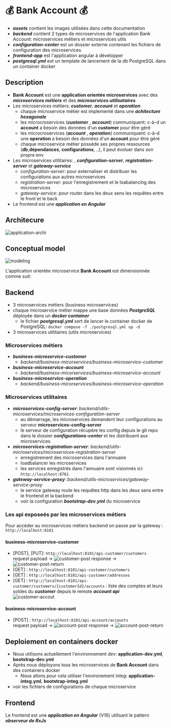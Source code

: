 # 💰 **Bank Account** 💰
- ***assets*** contient les images utilisées dans cette documentation
- ***backend*** contient 2 types de microservices de l'application Bank Account: microservices métiers et microservices utils
- ***configuration-center*** est un dossier externe contenant les fichiers de configuration des microservices
- ***frontend-app*** est l'application angular à développer
- ***postgresql.yml*** est un template de lancement de la db PostgreSQL dans un container docker

## Description

- **Bank Account** est une **application orientée microservices** avec des ***microservices métiers*** et des ***microservices utilisataires***
- Les microservices métiers: ***customer***, ***account*** et ***operation***
    - chaque microservice métier est implementé dans une ***achitecture hexagonale***
    - les microcroservices (***customer*** , ***account***) communiquent: c-à-d un **account** a besoin des données d'un **customer** pour être géré
    - les microcroservices (***account*** , ***operation***) communiquent: c-à-d une **operation** a besoin des données d'un **account** pour être géré
    - chaque microservice métier possède ses propres ressources (**db**,**dépendances**, **configurations**, ..), il peut évoluer dans son propre env 
- Les microservices utilitaires: , ***configuration-server***, ***registration-server*** et ***gateway-service***
    - *configuration-server*: pour externaliser et distribuer les configurations aux autres microservices
    - *registration-server*: pour l'enregistrement et le loabalancing des microservices
    - *gateway-service*: pour router dans les deux sens les requêtes entre le front et le back
- Le frontend est une ***application en Angular***

## Architecure
![application-archi](./assets/exalt-bank-account-archi.png)

## Conceptual model
![modeling](./assets/exalt-bank-account-conception.png)

L'application orientée microservice **Bank Account** est dimensionnée comme suit:

## Backend
- 3 microservices métiers (business microservices)
- chaque microservice métier mappe une base données ***PostgreSQL*** déployée dans  un ***docker container***
    - le fichier ***postgresql.yml*** sert de lancer le container docker de PostgreSQL: ```docker compose -f ./postgresql.yml up -d```
- 3 microservices utilitaires (utils microservices)

### Microservices métiers

- ***business-microservice-customer***
    - *backend/business-micorservices/business-microservice-customer*
- ***business-microservice-account***
    - *backend/business-micorservices/business-microservice-account*
- ***business-microservice-operation***
    - *backend/business-micorservices/business-microservice-operation*

### Microservices utilitaires

- ***microservices-config-server***: *backend/utils-microservices/microservices-configuration-server*
    - au démarrage, les microservices demandent leur configurations au serveur **microservices-config-server**
    - le serveur de configuration récupère les config depuis le git repo dans le dossier ***configurations-center*** et les distribuent aux microservices
- ***microservices-registration-server***: *backend/utils-microservices/microservices-registration-server*
    - enregistrement des microservices dans l'annuaire
    - loadbalancer les microservices
    - les services enregistrés dans l'annuaire sont visionnés ici: ```http://localhost:8761```
- ***gateway-service-proxy***: *backend/utils-microservices/gateway-service-proxy*
    - le service gateway route les requêtes http dans les deux sens entre le frontend et la backend
    - voir la configuration ***bootstrap-dev.yml*** du microservice 

### Les api exposeés par les microservices métiers
Pour accéder au microservices métiers backend on passe par la gateway : ```http://localhost:8101```

#### business-microservice-customer
- [POST], [PUT]: ```http://localhost:8101/api-customer/customers```  
request payload -> ![customer-post](./assets/customer-post.png)    response -> ![customer-post-return](./assets/customer-post-return.png)
- [GET] : ```http://localhost:8101/api-customer/customers```  
- [GET] : ```http://localhost:8101/api-customer/addresses```
- [GET] : ```http://localhost:8101/api-customer/customers/{customerId}/accounts``` : liste des comptes et leurs soldes du ***customer*** depuis le remote ***account api***  
![customer-accout](./assets/customer-account.png)

#### business-microservice-account
- [POST] : ```http://localhost:8101/api-account/accounts```  
   request payload -> ![account-post](./assets/account-post.png)    response -> ![account-post-return](./assets/account-post-return.png)

## Deploiement en containers docker
- Nous utilisons actuellement l'environnement *dev*: **application-dev.yml**, **bootstrap-dev.yml**
- Après nous déployons tous les microservices de **Bank Account** dans des containers docker
    - Nous allons pour cela utiliser l'environement *integ*: **application-integ.yml**, **bootstrap-integ.yml**
- voir les fichiers de configurations de chaque microservice


## Frontend
Le frontend est une ***application en Angular*** (V16) utilisant le pattern ***observeur de RxJs***
